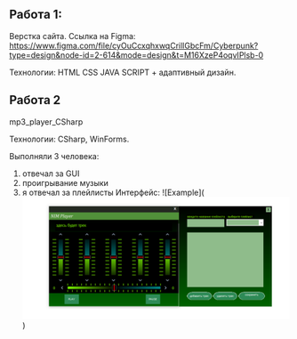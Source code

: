 ## Работа 1:

Верстка сайта. Ссылка на Figma: https://www.figma.com/file/cyOuCcxqhxwqCrillGbcFm/Cyberpunk?type=design&node-id=2-614&mode=design&t=M16XzeP4oqvIPlsb-0

Технологии: HTML CSS JAVA SCRIPT + адаптивный дизайн.

## Работа 2
mp3_player_CSharp

Технологии: CSharp, WinForms.

Выполняли 3 человека:
1) отвечал за GUI
2) проигрывание музыки
3) я отвечал за плейлисты
Интерфейс:
![Example](![alt text](image.png))
